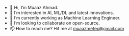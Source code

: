 - 👋 Hi, I’m Muaaz Ahmad.
- 👀 I’m interested in AI, ML/DL and latest innovations.
- 🌱 I’m currently working as Machine Learning Engineer.
- 💞️ I’m looking to collaborate on open-source.
- 📫 How to reach me? Hit me at muaazmetex@gmail.com

<!---
muaazmetex/muaazmetex is a ✨ special ✨ repository because its `README.md` (this file) appears on your GitHub profile.
You can click the Preview link to take a look at your changes.
--->
